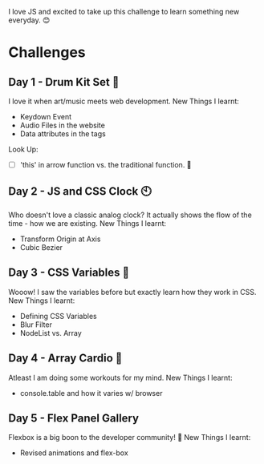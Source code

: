 I love JS and excited to take up this challenge to learn something new everyday. 😊

# Challenges

## Day 1 - Drum Kit Set 🥁
I love it when art/music meets web development.
New Things I learnt: 
* Keydown Event
* Audio Files in the website
* Data attributes in the tags

Look Up:
- [ ] 'this' in arrow function vs. the traditional function. 🧐

## Day 2 - JS and CSS Clock 🕙
Who doesn't love a classic analog clock? It actually shows the flow of the time - how we are existing.
New Things I learnt: 
* Transform Origin at Axis
* Cubic Bezier

## Day 3 - CSS Variables 💅
Wooow! I saw the variables before but exactly learn how they work in CSS.
New Things I learnt: 
* Defining CSS Variables
* Blur Filter 
* NodeList vs. Array

## Day 4 - Array Cardio 💪
Atleast I am doing some workouts for my mind. 
New Things I learnt: 
* console.table and how it varies w/ browser

## Day 5 - Flex Panel Gallery
Flexbox is a big boon to the developer community! 🙏
New Things I learnt:
* Revised animations and flex-box


